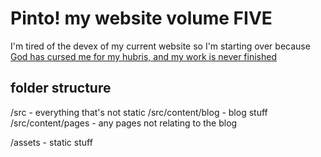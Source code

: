 # Pinto! my website volume FIVE

I'm tired of the devex of my current website so I'm starting over because [God has cursed me for my hubris, and my work is never finished](https://www.youtube.com/watch?v=GQHVQvePdtI)

## folder structure
/src - everything that's not static
/src/content/blog - blog stuff
/src/content/pages - any pages not relating to the blog

/assets - static stuff